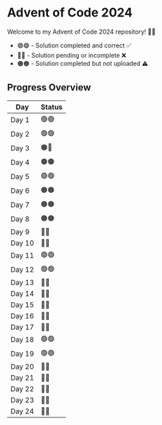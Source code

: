 # Advent of Code 2024

Welcome to my Advent of Code 2024 repository! 🎄🎉  

- 🟢🟢 - Solution completed and correct ✅
- 🔴🔴 - Solution pending or incomplete ❌
- 🟠🟠 - Solution completed but not uploaded ⚠️

## Progress Overview

| Day  | Status    |
|------|-----------|
| Day 1  | 🟢🟢    |
| Day 2  | 🟢🟢    |
| Day 3  | 🟠🔴    |
| Day 4  | 🟠🟠    |
| Day 5  | 🟢🟢    |
| Day 6  | 🟠🟠    |
| Day 7  | 🟠🟠    |
| Day 8  | 🟠🟠    |
| Day 9  | 🔴🔴    |
| Day 10 | 🔴🔴    |
| Day 11 | 🟢🟢    |
| Day 12 | 🟢🟢    |
| Day 13 | 🔴🔴    |
| Day 14 | 🔴🔴    |
| Day 15 | 🔴🔴    |
| Day 16 | 🔴🔴    |
| Day 17 | 🔴🔴    |
| Day 18 | 🟢🟢    |
| Day 19 | 🟢🟢    |
| Day 20 | 🔴🔴    |
| Day 21 | 🔴🔴    |
| Day 22 | 🔴🔴    |
| Day 23 | 🔴🔴    |
| Day 24 | 🔴🔴    |


